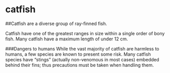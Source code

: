 # catfish

##Catfish are a diverse group of ray-finned fish.

Catfish have one of the greatest ranges in size within a single order of bony fish. Many catfish have a maximum length of under 12 cm.

###Dangers to humans
While the vast majority of catfish are harmless to humans, a few species are known to present some risk. Many catfish species have “stings” (actually non-venomous in most cases) embedded behind their fins; thus precautions must be taken when handling them.

